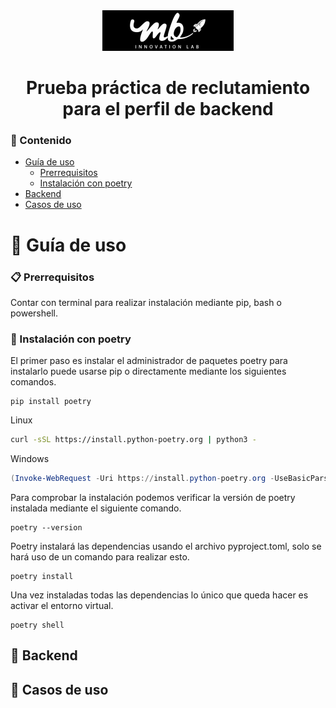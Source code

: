 <div align="center">
    <img src="recursos/mbinnovation.png" alt="logo">
    <h1>Prueba práctica de reclutamiento para el perfil de backend</h1>
</div>

### :bookmark_tabs: Contenido

- [Guía de uso](#toolbox-guía-de-uso)
    * [Prerrequisitos](#clipboard-prerrequisitos)
    * [Instalación con poetry](#wrench-instalación-con-poetry)
- [Backend](#floppy_disk-backend)
- [Casos de uso](#mag_right-casos-de-uso)

# :toolbox: Guía de uso

### :clipboard: Prerrequisitos
Contar con terminal para realizar instalación mediante pip, bash o powershell.
<br>

### :wrench: Instalación con poetry
El primer paso es instalar el administrador de paquetes poetry para instalarlo 
puede usarse pip o directamente mediante los siguientes comandos.

```
pip install poetry
```
Linux
```bash
curl -sSL https://install.python-poetry.org | python3 -
```
Windows
```powershell
(Invoke-WebRequest -Uri https://install.python-poetry.org -UseBasicParsing).Content | py -
```

Para comprobar la instalación podemos verificar la versión de poetry instalada mediante
el siguiente comando.
```
poetry --version
```

Poetry instalará las dependencias usando el archivo pyproject.toml, solo se hará uso de un comando
para realizar esto.
```
poetry install
```

Una vez instaladas todas las dependencias lo único que queda hacer es activar el entorno virtual.
```
poetry shell
```


## :floppy_disk: Backend


## :mag_right: Casos de uso 